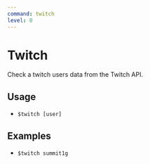 ```yaml
---
command: twitch
level: 0
---
```


# Twitch

Check a twitch users data from the Twitch API.

## Usage

 - `$twitch [user]`

## Examples

 - `$twitch summit1g`